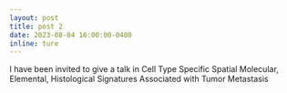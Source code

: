 ```yaml
---
layout: post
title: post 2
date: 2023-08-04 16:00:00-0400
inline: ture
---
```


I have been invited to give a talk in Cell Type Specific Spatial Molecular, Elemental, Histological Signatures Associated with Tumor Metastasis
